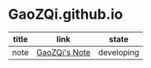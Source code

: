 # GaoZQi.github.io

| title |                            link                             |   state    |
| :---: | :---------------------------------------------------------: | :--------: |
| note | [GaoZQi's Note](https://gaozqi.github.io/note/) | developing |

